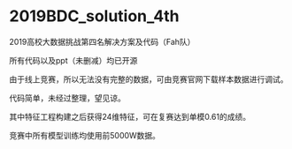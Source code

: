 # 2019BDC_solution_4th
2019高校大数据挑战第四名解决方案及代码（Fah队）

所有代码以及ppt（未删减）均已开源

由于线上竞赛，所以无法没有完整的数据，可由竞赛官网下载样本数据进行调试。

代码简单，未经过整理，望见谅。

其中特征工程构建之后获得24维特征，可在复赛达到单模0.61的成绩。

竞赛中所有模型训练均使用前5000W数据。
